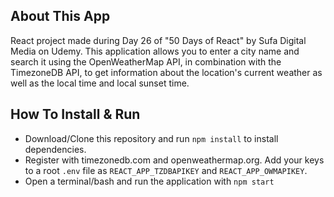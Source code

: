 ## About This App
React project made during Day 26 of "50 Days of React" by Sufa Digital Media on Udemy.
This application allows you to enter a city name and search it using the OpenWeatherMap API, in combination with the TimezoneDB API, to get information about the location's current weather as well as the local time and local sunset time.

## How To Install & Run
- Download/Clone this repository and run `npm install` to install dependencies.
- Register with timezonedb.com and openweathermap.org. Add your keys to a root `.env` file as `REACT_APP_TZDBAPIKEY` and `REACT_APP_OWMAPIKEY`.
- Open a terminal/bash and run the application with `npm start`
